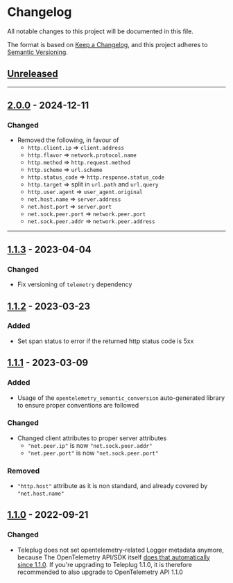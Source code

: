 # Changelog

All notable changes to this project will be documented in this file.

The format is based on [Keep a Changelog](https://keepachangelog.com/en/1.0.0/),
and this project adheres to
[Semantic Versioning](https://semver.org/spec/v2.0.0.html).

## [Unreleased]

---

## [2.0.0] - 2024-12-11

### Changed

- Removed the following, in favour of
  - `http.client.ip` => `client.address`
  - `http.flavor` => `network.protocol.name`
  - `http.method` => `http.request.method`
  - `http.scheme` => `url.scheme`
  - `http.status_code` => `http.response.status_code`
  - `http.target` => split in `url.path` and `url.query`
  - `http.user.agent` => `user_agent.original`
  - `net.host.name` => `server.address`
  - `net.host.port` => `server.port`
  - `net.sock.peer.port` => `network.peer.port`
  - `net.sock.peer.addr` => `network.peer.address`

---

## [1.1.3] - 2023-04-04

### Changed

- Fix versioning of `telemetry` dependency

## [1.1.2] - 2023-03-23

### Added

- Set span status to error if the returned http status code is 5xx

## [1.1.1] - 2023-03-09

### Added

- Usage of the `opentelemetry_semantic_conversion` auto-generated library to
  ensure proper conventions are followed

### Changed

- Changed client attributes to proper server attributes
  - `"net.peer.ip"` is now `"net.sock.peer.addr"`
  - `"net.peer.port"` is now `"net.sock.peer.port"`

### Removed

- `"http.host"` attribute as it is non standard, and already covered by
  `"net.host.name"`

## [1.1.0] - 2022-09-21

### Changed

- Teleplug does not set opentelemetry-related Logger metadata anymore, because
  The OpenTelemetry API/SDK itself
  [does that automatically since 1.1.0](https://github.com/open-telemetry/opentelemetry-erlang/pull/394).
  If you're upgrading to Teleplug 1.1.0, it is therefore recommended to also
  upgrade to OpenTelemetry API 1.1.0


[Unreleased]: https://github.com/primait/teleplug/compare/2.0.0...HEAD
[2.0.0]: https://github.com/primait/teleplug/compare/1.1.3-rc.0...2.0.0
[1.1.3]: https://github.com/primait/teleplug/compare/1.1.2...1.1.3
[1.1.2]: https://github.com/primait/teleplug/compare/1.1.1...1.1.2
[1.1.1]: https://github.com/primait/teleplug/compare/1.1.0...1.1.1
[1.1.0]: https://github.com/primait/teleplug/releases/tag/1.1.0
